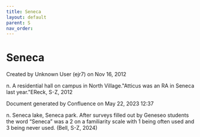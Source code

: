 ```yaml
---
title: Seneca
layout: default
parent: S
nav_order:
---
```


# Seneca

Created by  Unknown User (ejr7) on Nov 16, 2012

n. A residential hall on campus in North Village.&quot;Atticus was an RA in Seneca last year.&quot;EReck, S-Z, 2012

Document generated by Confluence on May 22, 2023 12:37

n. Seneca lake, Seneca park. After surveys filled out by Geneseo students the word “Seneca” was a 2 on a familiarity scale with 1 being often used and 3 being never used. (Bell, S-Z, 2024) 
